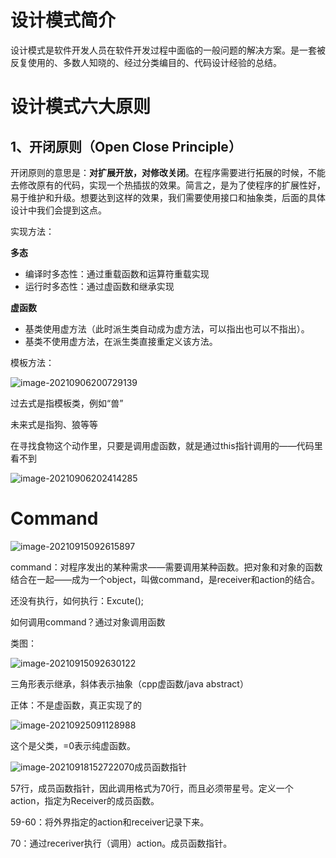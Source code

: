 # 设计模式简介

设计模式是软件开发人员在软件开发过程中面临的一般问题的解决方案。是一套被反复使用的、多数人知晓的、经过分类编目的、代码设计经验的总结。





# 设计模式六大原则

## **1、开闭原则（Open Close Principle）**

开闭原则的意思是：**对扩展开放，对修改关闭**。在程序需要进行拓展的时候，不能去修改原有的代码，实现一个热插拔的效果。简言之，是为了使程序的扩展性好，易于维护和升级。想要达到这样的效果，我们需要使用接口和抽象类，后面的具体设计中我们会提到这点。

实现方法：

**多态**

- 编译时多态性：通过重载函数和运算符重载实现
- 运行时多态性：通过虚函数和继承实现

**虚函数**

- 基类使用虚方法（此时派生类自动成为虚方法，可以指出也可以不指出）。
- 基类不使用虚方法，在派生类直接重定义该方法。

模板方法：

![image-20210906200729139](C:\Users\eess6\AppData\Roaming\Typora\typora-user-images\image-20210906200729139.png)

过去式是指模板类，例如“兽”

未来式是指狗、狼等等

在寻找食物这个动作里，只要是调用虚函数，就是通过this指针调用的——代码里看不到



![image-20210906202414285](C:\Users\eess6\AppData\Roaming\Typora\typora-user-images\image-20210906202414285.png)



# Command

![image-20210915092615897](C:\Users\eess6\AppData\Roaming\Typora\typora-user-images\image-20210915092615897.png)

command：对程序发出的某种需求——需要调用某种函数。把对象和对象的函数结合在一起——成为一个object，叫做command，是receiver和action的结合。

还没有执行，如何执行：Excute();

如何调用command？通过对象调用函数



类图：

![image-20210915092630122](C:\Users\eess6\AppData\Roaming\Typora\typora-user-images\image-20210915092630122.png)

三角形表示继承，斜体表示抽象（cpp虚函数/java abstract）

正体：不是虚函数，真正实现了的







![image-20210925091128988](C:\Users\eess6\AppData\Roaming\Typora\typora-user-images\image-20210925091128988.png)

这个是父类，=0表示纯虚函数。





![image-20210918152722070](C:\Users\eess6\AppData\Roaming\Typora\typora-user-images\image-20210918152722070.png)成员函数指针

57行，成员函数指针，因此调用格式为70行，而且必须带星号。定义一个action，指定为Receiver的成员函数。

59-60：将外界指定的action和receiver记录下来。

70：通过receriver执行（调用）action。成员函数指针。



